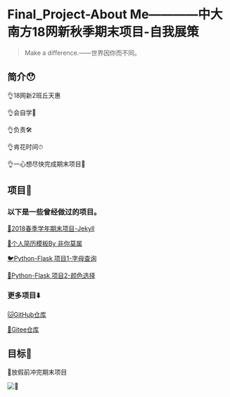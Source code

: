 # Final_Project-About Me————中大南方18网新秋季期末项目-自我展策


> Make a difference.——世界因你而不同。


## 简介😯

👌18网新2班丘天惠

👌会自学📝

👌负责🛠

👌肯花时间⏱

👌一心想尽快完成期末项目🐛


## 项目📒

### 以下是一些曾经做过的项目。

[🐺2018春季学年期末项目-Jekyll](autumnhui.cn)

[👀个人简历模板By 非你莫属 ](https://autumnhui.gitee.io/resume/)

[🐦Python-Flask 项目1-字母查询](http://chui1.pythonanywhere.com/)

[🍵Python-Flask 项目2-颜色选择](http://autumnhui.pythonanywhere.com/)


### 更多项目⬇️

[🐱GitHub仓库](https://github.com/Autumnhui?tab=repositories)

[🐶Gitee仓库](https://gitee.com/autumnhui/projects)

## 目标🐛

🐛放假前冲完期末项目

![🐛](http://wx3.sinaimg.cn/large/006m97Kgly1g5nva3u89qj30k00eujtq.jpg)

